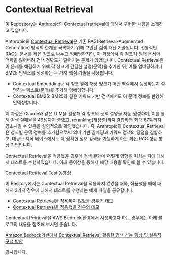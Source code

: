# Contextual Retrieval
이 Repository는 Anthropic의 Contextual retrieval에 대해서 구현한 내용을 소개하고 있습니다.

Anthropic의 [Contextual Retrieval](https://www.anthropic.com/news/contextual-retrieval)은 기존 RAG(Retrieval-Augmented Generation) 방식의 한계를 극복하기 위해 고안된 검색 개선 기술입니다. 전통적인 RAG는 문서를 작은 청크로 나누고 임베딩하지만, 이 과정에서 각 청크가 원래 문서의 맥락을 잃어버려 검색 정확도가 떨어지는 문제가 있었습니다.
Contextual Retrieval은 이 문제를 해결하기 위해 각 청크에 간결한 설명(문맥)을 추가한 뒤, 이를 임베딩하거나 BM25 인덱스를 생성하는 두 가지 핵심 기술을 사용합니다.

- Contextual Embeddings: 각 청크 앞에 해당 청크가 어떤 맥락에서 등장하는지 설명하는 텍스트(문맥)를 추가해 임베딩합니다.
- Contextual BM25: BM25와 같은 키워드 기반 검색에서도 이 문맥 정보를 반영해 인덱싱합니다.

이 과정은 Claude와 같은 LLM을 활용해 각 청크의 문맥 설명을 자동 생성하며, 이를 통해 검색 실패율을 49%까지 줄였고, reranking(재정렬)까지 결합하면 최대 67%까지 감소시킬 수 있음을 실험적으로 확인했습니다.
즉, Anthropic의 Contextual Retrieval은 청크별 문맥 정보를 추가함으로써 의미 기반 임베딩과 키워드 검색의 장점을 결합하고, 대규모 지식 베이스에서도 더 정확한 정보 검색을 가능하게 하는 최신 RAG 성능 향상 기법입니다.

Contextual Retrieval을 적용했을 경우에 검색 결과에 어떻게 영향을 미치는 지에 대해서 테스트를 수행하였습니다.
아래 동여상을 통해서 해당 내용을 확인해 볼 수 있습니다.

[Contextual Retrieval Test 동영상](https://byekang-share-materials.s3.ap-northeast-2.amazonaws.com/github-share-files/Demo_HOL_20241110.mp4)

이 Resitory에서는 Contextual Retrieval을 적용하지 않았을 때와, 적용했을 때에 대해서 2가지 경우에 대해서 테스트를 수행하는 예제 파일을 공유합니다.

- [Contextual Retrieval을 적용하지 않았을 경우의 데모](https://github.com/byekang/contextual-retrieval/blob/main/30.Bedrock-RAG-without-CR_s20241111.ipynb)
- [Contextual Retrieval을 적용했을 경우의 데모](https://github.com/byekang/contextual-retrieval/blob/main/30.Bedrock-RAG-with-CR_s20241111.ipynb)

Contextual Retrieval을 AWS Bedrock 환경에서 사용하고자 하는 경우에는 아래 블로그의 내용을 참조해 보시면 좋습니다.

[Amazon Bedrock기반에서 Contextual Retrieval 활용한 검색 성능 향상 및 실용적 구성 방안](https://aws.amazon.com/ko/blogs/tech/amazon-bedrock-contextual-retrieval/)

감사합니다.
